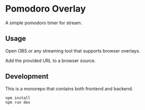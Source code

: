 # Pomodoro Overlay

A simple pomodoro timer for stream.

## Usage

Open OBS or any streaming tool that supports browser overlays.

Add the provided URL to a browser source.

## Development

This is a monorepo that contains both frontend and backend.

```
npm install
npm run dev
```
